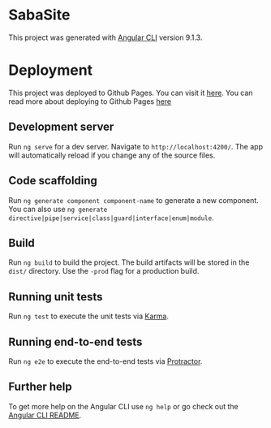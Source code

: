 # SabaSite

This project was generated with [Angular CLI](https://github.com/angular/angular-cli) version 9.1.3.

# Deployment

This project was deployed to Github Pages. You can visit it [here](https://saba-kal.github.io/saba-site/about).
You can read more about deploying to Github Pages [here](https://alligator.io/angular/deploying-angular-app-github-pages/)

## Development server

Run `ng serve` for a dev server. Navigate to `http://localhost:4200/`. The app will automatically reload if you change any of the source files.

## Code scaffolding

Run `ng generate component component-name` to generate a new component. You can also use `ng generate directive|pipe|service|class|guard|interface|enum|module`.

## Build

Run `ng build` to build the project. The build artifacts will be stored in the `dist/` directory. Use the `-prod` flag for a production build.

## Running unit tests

Run `ng test` to execute the unit tests via [Karma](https://karma-runner.github.io).

## Running end-to-end tests

Run `ng e2e` to execute the end-to-end tests via [Protractor](http://www.protractortest.org/).

## Further help

To get more help on the Angular CLI use `ng help` or go check out the [Angular CLI README](https://github.com/angular/angular-cli/blob/master/README.md).